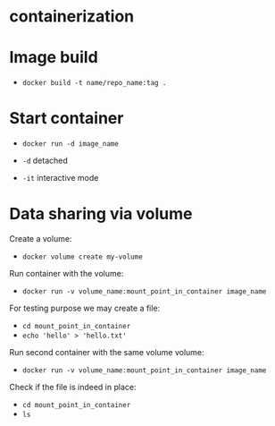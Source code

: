 # containerization

# Image build

* `docker build -t name/repo_name:tag .`

# Start container

* `docker run -d image_name`

* `-d` detached
* `-it` interactive mode

# Data sharing via volume

Create a volume:

*  `docker volume create my-volume`

Run container with the volume:

*  `docker run -v volume_name:mount_point_in_container image_name`

For testing purpose we may create a file:

*  `cd mount_point_in_container`
*  `echo 'hello' > 'hello.txt'`

Run second container with the same volume volume:

*  `docker run -v volume_name:mount_point_in_container image_name`

Check if the file is indeed in place:

*  `cd mount_point_in_container`
*  `ls` 
